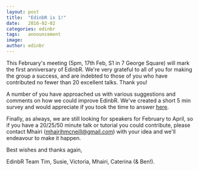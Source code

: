 ```yaml
---
layout: post
title:  "EdinbR is 1!"
date:   2016-02-02
categories: edinbr
tags:   announcement
image:
author: edinbr
---
```

This February's meeting (5pm, 17th Feb, S1 in 7 George Square) will mark the first anniversary of EdinbR. We're very grateful to all of you for making the group a success, and are indebted to those of you who have contributed no fewer than 20 excellent talks. Thank you! 

A number of you have approached us with various suggestions and comments on how we could improve EdinbR. We've created a short 5 min survey and would appreciate if you took the time to answer [here](http://bit.ly/1PQLW8K).

Finally, as always, we are still looking for speakers for February to April, so if you have a 20/25/50 minute talk or tutorial you could contribute, please contact Mhairi (mhairihmcneill@gmail.com) with your idea and we'll endeavour to make it happen. 

Best wishes and thanks again, 

EdinbR Team 
Tim, Susie, Victoria, Mhairi, Caterina (& Ben!). 
